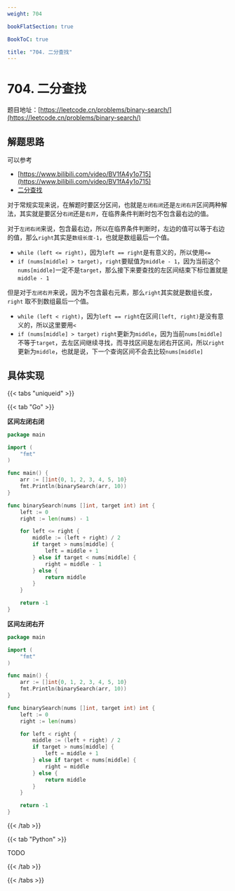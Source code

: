 ```yaml
---
weight: 704

bookFlatSection: true

BookToC: true

title: "704. 二分查找"
---
```


# 704. 二分查找

题目地址：[https://leetcode.cn/problems/binary-search/](https://leetcode.cn/problems/binary-search/)

## 解题思路

可以参考

+ [https://www.bilibili.com/video/BV1fA4y1o715](https://www.bilibili.com/video/BV1fA4y1o715)
+ [二分查找](https://programmercarl.com/0704.%E4%BA%8C%E5%88%86%E6%9F%A5%E6%89%BE.html#_704-%E4%BA%8C%E5%88%86%E6%9F%A5%E6%89%BE)

对于常规实现来说，在解题时要区分区间，也就是`左闭右闭`还是`左闭右开`区间两种解法，其实就是要区分`右闭`还是`右开`，在临界条件判断时包不包含最右边的值。

对于`左闭右闭`来说，包含最右边，所以在临界条件判断时，左边的值可以等于右边的值，那么`right`其实是`数组长度-1`，也就是数组最后一个值。

+ `while (left <= right)`，因为`left == right`是有意义的，所以使用`<=`
+ `if (nums[middle] > target)`，`right`要赋值为`middle - 1`，因为当前这个`nums[middle]`一定不是`target`，那么接下来要查找的左区间结束下标位置就是`middle - 1`

但是对于`左闭右开`来说，因为不包含最右元素，那么`right`其实就是数组长度，`right` 取不到数组最后一个值。

+ `while (left < right)`，因为`left == right`在区间`[left, right)`是没有意义的，所以这里要用`<`
+ `if (nums[middle] > target)` `right`更新为`middle`，因为当前`nums[middle]`不等于`target`，去左区间继续寻找，而寻找区间是左闭右开区间，所以`right`更新为`middle`，也就是说，下一个查询区间不会去比较`nums[middle]`

## 具体实现

{{< tabs "uniqueid" >}}

{{< tab "Go" >}}

**区间左闭右闭**

```go
package main

import (
	"fmt"
)

func main() {
	arr := []int{0, 1, 2, 3, 4, 5, 10}
	fmt.Println(binarySearch(arr, 10))
}

func binarySearch(nums []int, target int) int {
	left := 0
	right := len(nums) - 1

	for left <= right {
		middle := (left + right) / 2
		if target > nums[middle] {
			left = middle + 1
		} else if target < nums[middle] {
			right = middle - 1
		} else {
			return middle
		}
	}

	return -1
}

```

**区间左闭右开**

```go
package main

import (
	"fmt"
)

func main() {
	arr := []int{0, 1, 2, 3, 4, 5, 10}
	fmt.Println(binarySearch(arr, 10))
}

func binarySearch(nums []int, target int) int {
	left := 0
	right := len(nums)

	for left < right {
		middle := (left + right) / 2
		if target > nums[middle] {
			left = middle + 1
		} else if target < nums[middle] {
			right = middle
		} else {
			return middle
		}
	}

	return -1
}

```

{{< /tab >}}

{{< tab "Python" >}}

TODO

{{< /tab >}}

{{< /tabs >}}

